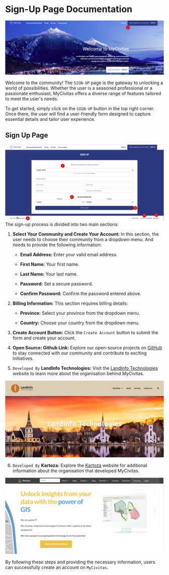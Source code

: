 # Sign-Up Page Documentation

![sign up option](./img/sign-up-1.png)

Welcome to the community! The `SIGN-UP` page is the gateway to unlocking a world of possibilities. Whether the user is a seasoned professional or a passionate enthusiast, MyCivitas offers a diverse range of features tailored to meet the user's needs.

To get started, simply click on the `SIGN-UP` button in the top right corner. Once there, the user will find a user-friendly form designed to capture essential details and tailor user experience.

## Sign Up Page

![sign up page](./img/sign-up-2.png)
The sign-up process is divided into two main sections:

1. **Select Your Community and Create Your Account:** In this section, the user needs to choose their community from a dropdown menu. And needs to provide the following information:

    - **Email Address:** Enter your valid email address.

    - **First Name:** Your first name.

    - **Last Name:** Your last name.

    - **Password:** Set a secure password.

    - **Confirm Password:** Confirm the password entered above.

2. **Billing Information:** This section requires billing details:

    - **Province:** Select your province from the dropdown menu.

    - **Country:** Choose your country from the dropdown menu.

3. **Create Account Button:** Click the `Create Account` button to submit the form and create your account.

4. **Open Source: Github Link:** Explore our open-source projects on [GitHub](https://github.com/landinfotech/mycivitas) to stay connected with our community and contribute to exciting initiatives.

5. `Developed By` **LandInfo Technologies:** Visit the [LandInfo Technologies](https://www.landinfotech.com/) website to learn more about the organisation behind MyCivitas.

![LandInfo Technologies](./img/sign-up-3.png)

6. `Developed By` **Kartoza:** Explore the [Kartoza](https://kartoza.com/) website for additional information about the organisation that developed MyCivitas.

![LandInfo Technologies](./img/sign-up-4.png)

By following these steps and providing the necessary information, users can successfully create an account on `MyCivitas`.
